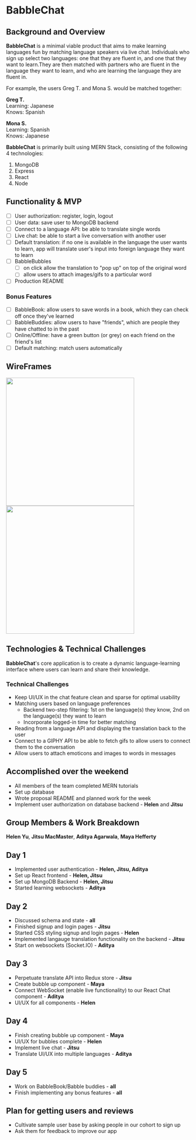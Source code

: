 # BabbleChat

## Background and Overview 

**BabbleChat** is a minimal viable product that aims to make learning languages fun by matching language speakers via live chat. Individuals who sign up select two languages: one that they are fluent in, and one that they want to learn.They are then matched with partners who are fluent in the language they want to learn, and who are learning the language they are fluent in. 

For example, the users Greg T. and Mona S. would be matched together:  

**Greg T.** <br/>
Learning: Japanese <br/>
Knows: Spanish

**Mona S.** <br/>
Learning: Spanish <br/>
Knows: Japanese <br/>

**BabbleChat** is primarily built using MERN Stack, consisting of the following 4 technologies: 

1. MongoDB
2. Express 
3. React
4. Node 

## Functionality & MVP 

- [ ] User authorization: register, login, logout
- [ ] User data: save user to MongoDB backend 
- [ ] Connect to a language API: be able to translate single words
- [ ] Live chat: be able to start a live conversation with another user 
- [ ] Default translation: if no one is available in the language the user wants to learn, app will translate user's input into           foreign language they want to learn
- [ ] BabbleBubbles
   * [ ] on click allow the translation to "pop up" on top of the original word 
   * [ ] allow users to attach images/gifs to a particular word 
- [ ] Production README 

### Bonus Features 
- [ ] BabbleBook: allow users to save words in a book, which they can check off once they've learned 
- [ ] BabbleBuddies: allow users to have "friends", which are people they have chatted to in the past 
- [ ] Online/Offline: have a green button (or grey) on each friend on the friend's list 
- [ ] Default matching: match users automatically 

## WireFrames

<img src="https://github.com/tokyosuite/BabbleChat/blob/master/img1.png" width="350">
<img src="https://github.com/tokyosuite/BabbleChat/blob/master/img2.png" width=350">

## Technologies & Technical Challenges

**BabbleChat**'s core application is to create a dynamic language-learning interface where users can learn and share their knowledge. 

### Technical Challenges 
* Keep UI/UX in the chat feature clean and sparse for optimal usability
* Matching users based on language preferences 
  * Backend two-step filtering: 1st on the language(s) they know, 2nd on the language(s) they want to learn
  * Incorporate logged-in time for better matching 
* Reading from a language API and displaying the translation back to the user 
* Connect to a GIPHY API to be able to fetch gifs to allow users to connect them to the conversation 
* Allow users to attach emoticons and images to words in messages

## Accomplished over the weekend 

* All members of the team completed MERN tutorials 
* Set up database
* Wrote proposal README and planned work for the week 
* Implement user authorization on database backend - **Helen** and **Jitsu**

## Group Members & Work Breakdown 

**Helen Yu**, **Jitsu MacMaster**, **Aditya Agarwala**, **Maya Hefferty**

## Day 1 
* Implemented user authentication - **Helen, Jitsu, Aditya**
* Set up React frontend - **Helen, Jitsu** 
* Set up MongoDB Backend - **Helen, Jitsu**
* Started learning websockets - **Aditya** 

## Day 2 
* Discussed schema and state - **all** 
* Finished signup and login pages - **Jitsu**
* Started CSS styling signup and login pages - **Helen** 
* Implemented langauge translation functionality on the backend - **Jitsu** 
* Start on websockets (Socket.IO) - **Aditya**

## Day 3 
* Perpetuate translate API into Redux store - **Jitsu** 
* Create bubble up component - **Maya** 
* Connect WebSocket (enable live functionality) to our React Chat component - **Aditya** 
* UI/UX for all components - **Helen** 

## Day 4 
* Finish creating bubble up component - **Maya** 
* UI/UX for bubbles complete - **Helen**
* Implement live chat - **Jitsu** 
* Translate UI/UX into multiple languages - **Aditya** 

## Day 5 
* Work on BabbleBook/Babble buddies - **all**
* Finish implementing any bonus features - **all**


## Plan for getting users and reviews 
* Cultivate sample user base by asking people in our cohort to sign up 
* Ask them for feedback to improve our app 
